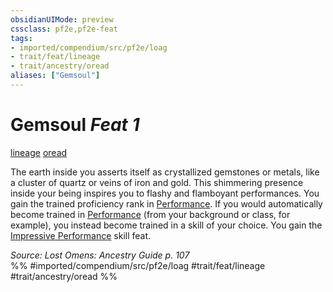 ```yaml
---
obsidianUIMode: preview
cssclass: pf2e,pf2e-feat
tags:
- imported/compendium/src/pf2e/loag
- trait/feat/lineage
- trait/ancestry/oread
aliases: ["Gemsoul"]
---
```

# Gemsoul  *Feat 1*  
[lineage](lineage-apg.md)  [oread](oread-b2.md)  


The earth inside you asserts itself as crystallized gemstones or metals, like a cluster of quartz or veins of iron and gold. This shimmering presence inside your being inspires you to flashy and flamboyant performances. You gain the trained proficiency rank in [Performance](../skills.md#Performance). If you would automatically become trained in [Performance](../skills.md#Performance) (from your background or class, for example), you instead become trained in a skill of your choice. You gain the [Impressive Performance](impressive-performance.md) skill feat.

*Source: Lost Omens: Ancestry Guide p. 107*  
%% #imported/compendium/src/pf2e/loag #trait/feat/lineage #trait/ancestry/oread %%